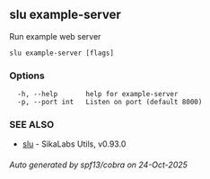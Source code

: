 ## slu example-server

Run example web server

```
slu example-server [flags]
```

### Options

```
  -h, --help       help for example-server
  -p, --port int   Listen on port (default 8000)
```

### SEE ALSO

* [slu](slu.md)	 - SikaLabs Utils, v0.93.0

###### Auto generated by spf13/cobra on 24-Oct-2025
